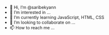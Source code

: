 - 👋 Hi, I’m @saribekyann
- 👀 I’m interested in ...
- 🌱 I’m currently learning JavaScript, HTML, CSS
- 💞️ I’m looking to collaborate on ...
- 📫 How to reach me ...

